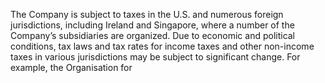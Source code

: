 The  Company  is  subject  to  taxes  in  the  U.S.  and  numerous  foreign  jurisdictions,  including  Ireland  and  Singapore,  where  a
number of the Company’s subsidiaries are organized. Due to economic and political conditions, tax laws and tax rates for income
taxes and other non-income taxes in various jurisdictions may be subject to significant change. For example, the Organisation for